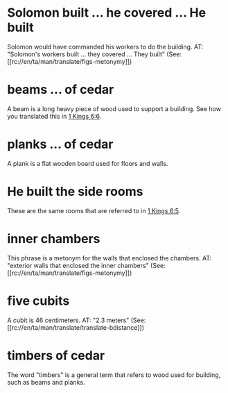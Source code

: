# Solomon built ... he covered ... He built

Solomon would have commanded his workers to do the building. AT: "Solomon's workers built ... they covered ... They built" (See: [[rc://en/ta/man/translate/figs-metonymy]])

# beams ... of cedar

A beam is a long heavy piece of wood used to support a building. See how you translated this in [1 Kings 6:6](./05.md).

# planks ... of cedar

A plank is a flat wooden board used for floors and walls.

# He built the side rooms

These are the same rooms that are referred to in [1 Kings 6:5](./05.md).

# inner chambers

This phrase is a metonym for the walls that enclosed the chambers. AT: "exterior walls that enclosed the inner chambers" (See: [[rc://en/ta/man/translate/figs-metonymy]])

# five cubits

A cubit is 46 centimeters. AT: "2.3 meters" (See: [[rc://en/ta/man/translate/translate-bdistance]])

# timbers of cedar

The word "timbers" is a general term that refers to wood used for building, such as beams and planks.